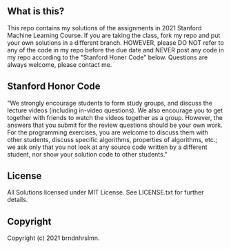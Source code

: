 <h2>What is this?</h2>
This repo contains my solutions of the assignments in 2021 Stanford Machine Learning Course. If you are taking the class, fork my repo and put your own solutions in a different branch. HOWEVER, please DO NOT refer to any of the code in my repo before the due date and NEVER post any code in my repo according to the "Stanford Honer Code" below. Questions are always welcome, please contact me.

<h2>Stanford Honor Code</h2>
"We strongly encourage students to form study groups, and discuss the lecture videos (including in-video questions). We also encourage you to get together with friends to watch the videos together as a group. However, the answers that you submit for the review questions should be your own work. For the programming exercises, you are welcome to discuss them with other students, discuss specific algorithms, properties of algorithms, etc.; we ask only that you not look at any source code written by a different student, nor show your solution code to other students."

<h2>License</h2>
All Solutions licensed under MIT License. See LICENSE.txt for further details.

<h2>Copyright</h2>
Copyright (c) 2021 brndnhrslmn.
